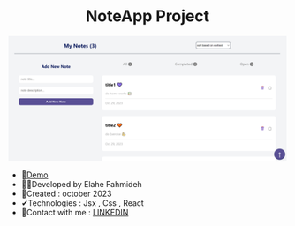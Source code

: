

<h1 align="center">NoteApp Project</h1>


![demo](https://github.com/Ela-Fhd/NoteApp/blob/main/public/demo/demo.png)

  - &#128204;<a href="https://noteappreact0.netlify.app/" >Demo</a>
  - 🙋‍♀️Developed by Elahe Fahmideh
  - 📆Created : october 2023
  - &#x2714;Technologies : Jsx , Css , React 
  - &#128231;Contact with me : <a href="https://www.linkedin.com/in/elahe-fahmideh/">LINKEDIN</a>






